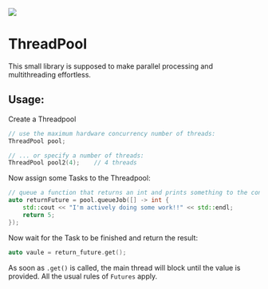 <a href='https://jenkins.pestbin.de/job/ThreadPool/'><img src='http://vanilla.pestbin.de:4417/buildStatus/icon?job=ThreadPool'></a>
# ThreadPool
This small library is supposed to make parallel processing and multithreading effortless.

## Usage:
Create a Threadpool
```c++
// use the maximum hardware concurrency number of threads:
ThreadPool pool;

// ... or specify a number of threads:
ThreadPool pool2(4);    // 4 threads
```
Now assign some Tasks to the Threadpool:
```c++
// queue a function that returns an int and prints something to the console
auto returnFuture = pool.queueJob([] -> int {
    std::cout << "I'm actively doing some work!!" << std::endl;
    return 5;
});
```
Now wait for the Task to be finished and return the result:
```c++
auto vaule = return_future.get();
```
As soon as `.get()` is called, the main thread will block until the value is provided.
All the usual rules of `Futures` apply.
